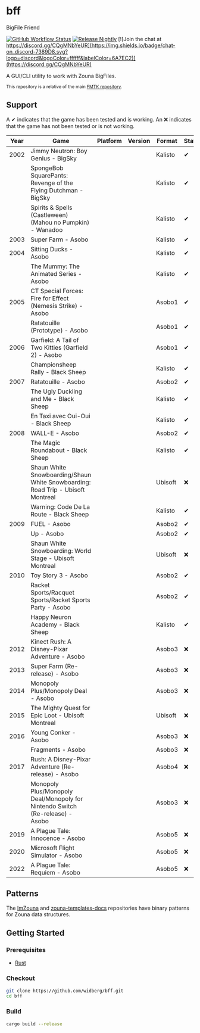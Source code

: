 # bff

BigFile Friend

[![GitHub Workflow Status](https://img.shields.io/github/actions/workflow/status/widberg/bff/build.yml)](https://github.com/widberg/bff/actions)
[![Release Nightly](https://img.shields.io/badge/release-nightly-5e025f?labelColor=301934)](https://nightly.link/widberg/bff/workflows/build/master)
[![Join the chat at https://discord.gg/CQgMNbYeUR](https://img.shields.io/badge/chat-on_discord-7389D8.svg?logo=discord&logoColor=ffffff&labelColor=6A7EC2)](https://discord.gg/CQgMNbYeUR)

A GUI/CLI utility to work with Zouna BigFiles.

<sup>This repository is a relative of the main [FMTK repository](https://github.com/widberg/fmtk).</sup>

## Support

A ✔ indicates that the game has been tested and is working. An ❌ indicates that the game has not been tested or is not working.

| Year | Game                                                                            | Platform | Version | Format  | Status |
|------|---------------------------------------------------------------------------------|----------|---------|---------|--------|
| 2002 | Jimmy Neutron: Boy Genius - BigSky                                              |          |         | Kalisto | ✔      |
|      | SpongeBob SquarePants: Revenge of the Flying Dutchman - BigSky                  |          |         | Kalisto | ✔      |
|      | Spirits & Spells (Castleween) (Mahou no Pumpkin) - Wanadoo                      |          |         | Kalisto | ✔      |
| 2003 | Super Farm - Asobo                                                              |          |         | Kalisto | ✔      |
| 2004 | Sitting Ducks - Asobo                                                           |          |         | Kalisto | ✔      |
|      | The Mummy: The Animated Series - Asobo                                          |          |         | Kalisto | ✔      |
| 2005 | CT Special Forces: Fire for Effect (Nemesis Strike) - Asobo                     |          |         | Asobo1  | ✔      |
|      | Ratatouille (Prototype) - Asobo                                                 |          |         | Asobo1  | ✔      |
| 2006 | Garfield: A Tail of Two Kitties (Garfield 2) - Asobo                            |          |         | Asobo1  | ✔      |
|      | Championsheep Rally - Black Sheep                                               |          |         | Kalisto | ✔      |
| 2007 | Ratatouille - Asobo                                                             |          |         | Asobo2  | ✔      |
|      | The Ugly Duckling and Me - Black Sheep                                          |          |         | Kalisto | ✔      |
|      | En Taxi avec Oui-Oui - Black Sheep                                              |          |         | Kalisto | ✔      |
| 2008 | WALL-E - Asobo                                                                  |          |         | Asobo2  | ✔      |
|      | The Magic Roundabout - Black Sheep                                              |          |         | Kalisto | ✔      |
|      | Shaun White Snowboarding/Shaun White Snowboarding: Road Trip - Ubisoft Montreal |          |         | Ubisoft | ❌      |
|      | Warning: Code De La Route - Black Sheep                                         |          |         | Kalisto | ✔      |
| 2009 | FUEL - Asobo                                                                    |          |         | Asobo2  | ✔      |
|      | Up - Asobo                                                                      |          |         | Asobo2  | ✔      |
|      | Shaun White Snowboarding: World Stage - Ubisoft Montreal                        |          |         | Ubisoft | ❌      |
| 2010 | Toy Story 3 - Asobo                                                             |          |         | Asobo2  | ✔      |
|      | Racket Sports/Racquet Sports/Racket Sports Party - Asobo                        |          |         | Asobo2  | ✔      |
|      | Happy Neuron Academy - Black Sheep                                              |          |         | Kalisto | ✔      |
| 2012 | Kinect Rush: A Disney-Pixar Adventure - Asobo                                   |          |         | Asobo3  | ❌      |
| 2013 | Super Farm (Re-release) - Asobo                                                 |          |         | Asobo3  | ❌      |
| 2014 | Monopoly Plus/Monopoly Deal - Asobo                                             |          |         | Asobo3  | ❌      |
| 2015 | The Mighty Quest for Epic Loot - Ubisoft Montreal                               |          |         | Ubisoft | ❌      |
| 2016 | Young Conker - Asobo                                                            |          |         | Asobo3  | ❌      |
|      | Fragments - Asobo                                                               |          |         | Asobo3  | ❌      |
| 2017 | Rush: A Disney-Pixar Adventure (Re-release) - Asobo                             |          |         | Asobo4  | ❌      |
|      | Monopoly Plus/Monopoly Deal/Monopoly for Nintendo Switch (Re-release) - Asobo   |          |         | Asobo3  | ❌      |
| 2019 | A Plague Tale: Innocence - Asobo                                                |          |         | Asobo5  | ❌      |
| 2020 | Microsoft Flight Simulator - Asobo                                              |          |         | Asobo5  | ❌      |
| 2022 | A Plague Tale: Requiem - Asobo                                                  |          |         | Asobo5  | ❌      |

## Patterns

The [ImZouna](https://github.com/widberg/ImZouna) and [zouna-templates-docs](https://github.com/SabeMP/zouna-templates-docs) repositories have binary patterns for Zouna data structures.

## Getting Started

### Prerequisites

* [Rust](https://www.rust-lang.org/)

### Checkout

```sh
git clone https://github.com/widberg/bff.git
cd bff
```

### Build

```sh
cargo build --release
```
